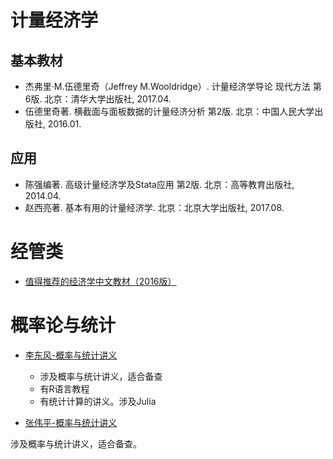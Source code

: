 # 计量经济学

## 基本教材
- 杰弗里·M.伍德里奇（Jeffrey M.Wooldridge）. 计量经济学导论 现代方法 第6版. 北京：清华大学出版社, 2017.04.
- 伍德里奇著. 横截面与面板数据的计量经济分析 第2版. 北京：中国人民大学出版社, 2016.01.

## 应用
- 陈强编著. 高级计量经济学及Stata应用 第2版. 北京：高等教育出版社, 2014.04.
- 赵西亮著. 基本有用的计量经济学. 北京：北京大学出版社, 2017.08.

# 经管类
- [值得推荐的经济学中文教材（2016版）](http://www.niehuihua.com/a/jiaoxue/389.html)

# 概率论与统计
- [李东风-概率与统计讲义](http://www.math.pku.edu.cn/teachers/lidf/)
    - 涉及概率与统计讲义，适合备查
    - 有R语言教程
    - 有统计计算的讲义。涉及Julia

- [张伟平-概率与统计讲义](http://staff.ustc.edu.cn/~zwp/teach.htm)

涉及概率与统计讲义，适合备查。

